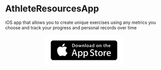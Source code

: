 # AthleteResourcesApp
iOS app that allows you to create unique exercises using any metrics you choose and track your progress and personal records over time

<p align="center"><a href="https://itunes.apple.com/us/app/athlete-resources/id1287204046?mt=8"><img src="Design/app-store-badge.png" width="250" /></a></p>

